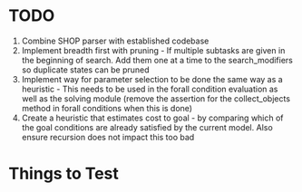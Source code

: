 # TODO
1. Combine SHOP parser with established codebase
2. Implement breadth first with pruning - If multiple subtasks are given in the beginning of search. Add them one at a time to the search_modifiers so duplicate states can be pruned
3. Implement way for parameter selection to be done the same way as a heuristic - This needs to be used in the forall condition evaluation as well as the solving module (remove the assertion for the collect_objects method in forall conditions when this is done)
4. Create a heuristic that estimates cost to goal - by comparing which of the goal conditions are already satisfied by the current model. Also ensure recursion does not impact this too bad


# Things to Test
